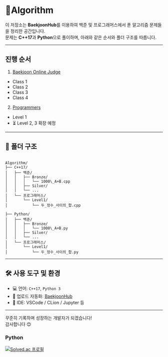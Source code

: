 # 📘Algorithm

이 저장소는 **BaekjoonHub**를 이용하여 백준 및 프로그래머스에서 푼 알고리즘 문제들을 정리한 공간입니다.  
문제는 **C++17**과 **Python**으로 풀이하며, 아래와 같은 순서와 폴더 구조를 따릅니다.
   
---

##  진행 순서

1.  [Baekjoon Online Judge](https://www.acmicpc.net/)
   -  Class 1
   -  Class 2
   -  Class 3
   -  Class 4
2.  [Programmers](https://programmers.co.kr/)
   -  Level 1
   - ⏳ Level 2, 3 확장 예정

---

## 📂 폴더 구조

```

Algorithm/
├── C++17/
│   ├── 백준/
│   │   ├── Bronze/
│   │   │   └── 1000\_A+B.cpp
│   │   ├── Silver/
│   │   └── ...
│   └── 프로그래머스/
│       └── Level1/
│           └── 두_정수_사이의_합.cpp

├── Python/
│   ├── 백준/
│   │   ├── Bronze/
│   │   │   └── 1000\_A+B.py
│   │   ├── Silver/
│   │   └── ...
│   └── 프로그래머스/
│       └── Level1/
│           └── 두_정수_사이의_합.py

```

---

## 🛠 사용 도구 및 환경

- 💻 언어: `C++17`, `Python 3`
- 🔧 업로드 자동화: [BaekjoonHub](https://github.com/BaekjoonHub/BaekjoonHub)
- 📝 IDE: VSCode / CLion / Jupyter 등

---

꾸준히 기록하며 성장하는 개발자가 되겠습니다!  
감사합니다 😊

### Python

<div style="display: flex; align-items: center; gap: 20px; flex-wrap: wrap;">
  <!-- 왼쪽 Solved.ac 카드 -->
  <a href="https://solved.ac/felix3328">
    <img src="http://mazassumnida.wtf/api/v2/generate_badge?boj=felix3328" alt="Solved.ac 프로필"/>
  </a>

